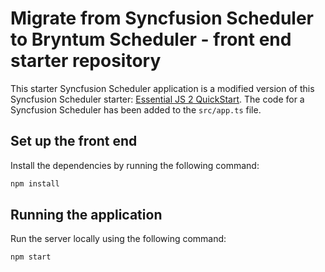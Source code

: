 # Migrate from Syncfusion Scheduler to Bryntum Scheduler - front end starter repository

This starter Syncfusion Scheduler application is a modified version of this Syncfusion Scheduler starter: [Essential JS 2 QuickStart](https://github.com/SyncfusionExamples/ej2-quickstart-webpack). The code for a Syncfusion Scheduler has been added to the `src/app.ts` file.
 
## Set up the front end

Install the dependencies by running the following command:

```bash
npm install
```

## Running the application

Run the server locally using the following command:

```bash
npm start
```